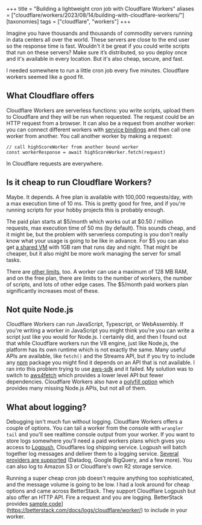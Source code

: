 +++
title = "Building a lightweight cron job with Cloudflare Workers"
aliases = ["cloudflare/workers/2023/08/14/building-with-cloudflare-workers/"]
[taxonomies]
tags = ["cloudflare", "workers"]
+++

Imagine you have thousands and thousands of commodity servers running in data centers all over the world. These servers are close to the end user so the response time is fast. Wouldn't it be great if you could write scripts that run on these servers?  Make sure it’s distributed, so you deploy once and it's available in every location. But it's also cheap, secure, and fast.

I needed somewhere to run a little cron job every five minutes. Cloudflare workers seemed like a good fit.

## What Cloudflare offers

Cloudflare Workers are serverless functions: you write scripts, upload them to Cloudflare and they will be run when requested. The request could be an HTTP request from a browser. It can also be a request from another worker: you can connect different workers with [service bindings](https://developers.cloudflare.com/workers/configuration/bindings/about-service-bindings/)
and then call one worker from another. You call another worker by making a request:

```
// call highScoreWorker from another bound worker
const workerResponse = await highScoreWorker.fetch(request)
```

In Cloudflare requests are everywhere.

## Is it cheap to run Cloudflare Workers?

Maybe. It depends. A free plan is available with 100,000 requests/day, with a max execution time of 10 ms. This is pretty good for free, and if you're running scripts for your hobby projects this is probably enough.

The paid plan starts at $5/month which works out at $0.50 / million requests, max execution time of 50 ms (by default). This sounds cheap, and it might be, but the problem with serverless computing is you don't really know what your usage is going to be like in advance. For $5 you can also get [a shared VM](https://www.linode.com/pricing/#compute-shared) with 1GB ram that runs day and night. That might be cheaper, but it also might be more work managing the server for small tasks.

There are [other limits](https://developers.cloudflare.com/workers/platform/limits/#worker-limits), too.
A worker can use a maximum of 128 MB RAM, and on the free plan, there are limits to the number of workers, the number of scripts, and lots of other edge cases. The $5/month paid workers plan significantly increases most of these.

## Not quite Node.js

Cloudflare Workers can run JavaScript, Typescript, or WebAssembly. If you're writing a worker in JavaScript you might think you're you can write a script just like you would for Node.js. I certainly did, and then I found out that while Cloudflare workers run the V8 engine, just like Node.js, the platform has its own runtime which is not exactly the same. Many useful APIs are available, like `fetch()` and the Streams API, but if you try to include any [npm](https://www.npmjs.com/)
package you might find it depends on an API that is not available. I ran into this problem trying to use [aws-sdk](https://www.npmjs.com/package/aws-sdk) and it failed. My solution was to switch to [aws4fetch](https://www.npmjs.com/package/aws4fetch) which provides a lower level API but fewer dependencies. Cloudflare Workers also have a [polyfill option](https://developers.cloudflare.com/workers/wrangler/configuration/#node-compatibility)
which provides many missing Node.js APIs, but not all of them.

## What about logging?

Debugging isn't much fun without logging. Cloudflare Workers offers a couple of options.
You can tail a worker from the console with `wrangler tail` and you'll see realtime console output from your worker.
If you want to store logs somewhere you'll need a paid workers plans which gives you access to [Logpush](https://developers.cloudflare.com/logs/about/),
Cloudflares log shipping service. Logpush will batch together log messages and deliver them to a logging service. [Several providers are supported](https://developers.cloudflare.com/logs/get-started/enable-destinations/) (Datadog, Google BigQuery, and a few more).
You can also log to Amazon S3 or Cloudflare's own R2 storage service.

Running a super cheap cron job doesn't require anything too sophisticated, and the message volume is going to be low. I had a look around for cheap options and came across BetterStack. They support Cloudflare Logpush but also offer an HTTP API. Fire a request and you are logging. BetterStack provides [sample code](https://betterstack.com/docs/logs/cloudflare/worker/)](https://betterstack.com/docs/logs/cloudflare/worker/) to include in your worker.
